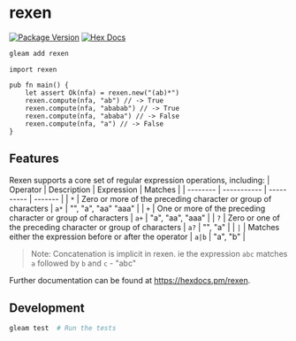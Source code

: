 # rexen

[![Package Version](https://img.shields.io/hexpm/v/rexen)](https://hex.pm/packages/rexen)
[![Hex Docs](https://img.shields.io/badge/hex-docs-ffaff3)](https://hexdocs.pm/rexen/)

```sh
gleam add rexen
```
```gleam
import rexen

pub fn main() {
    let assert Ok(nfa) = rexen.new("(ab)*")
    rexen.compute(nfa, "ab") // -> True
    rexen.compute(nfa, "ababab") // -> True
    rexen.compute(nfa, "ababa") // -> False
    rexen.compute(nfa, "a") // -> False
}
```

## Features
Rexen supports a core set of regular expression operations, including:
| Operator | Description | Expression | Matches |
| -------- | ----------- | ---------- | ------- |
| `*` | Zero or more of the preceding character or group of characters | `a*` | "", "a", "aa" "aaa" |
| `+` | One or more of the preceding character or group of characters | `a+` | "a", "aa", "aaa" |
| `?` | Zero or one of the preceding character or group of characters | `a?` | "", "a" |
| `|` | Matches either the expression before or after the operator | `a|b` | "a", "b" |

> Note: Concatenation is implicit in rexen. ie the expression `abc` matches `a`
> followed by `b` and `c` - "abc"

Further documentation can be found at <https://hexdocs.pm/rexen>.

## Development

```sh
gleam test  # Run the tests
```

